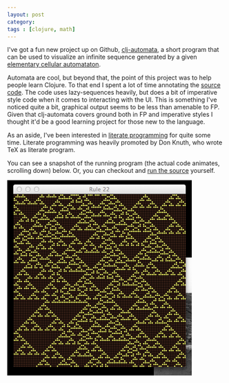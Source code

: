 ```yaml
---
layout: post
category: 
tags : [clojure, math]
---
```


I've got a fun new project up on Github, [clj-automata](https://github.com/andrewvc/clj-automata), a short program that can be used to visualize an infinite sequence generated by a given [elementary cellular automataton](http://mathworld.wolfram.com/ElementaryCellularAutomaton.html). 

Automata are cool, but beyond that, the point of this project was to help people learn Clojure. To that end I spent a lot of time annotating the [source code](https://github.com/andrewvc/clj-automata/blob/master/src/clj_automata/core.clj). The code uses lazy-sequences heavily, but does a bit of imperative style code when it comes to interacting with the UI. This is something I've noticed quite a bit, graphical output seems to be less than amenable to FP. Given that clj-automata covers ground both in FP and imperative styles I thought it'd be a good learning project for those new to the language.

As an aside, I've been interested in [literate programming](http://en.wikipedia.org/wiki/Literate_programming) for quite some time. Literate programming was heavily promoted by Don Knuth, who wrote TeX as literate program.

You can see a snapshot of the running program (the actual code animates, scrolling down) below. Or, you can checkout and [run the source](https://github.com/andrewvc/clj-automata) yourself.

![automata-rule-22](/assets/images/automata-22.png)
